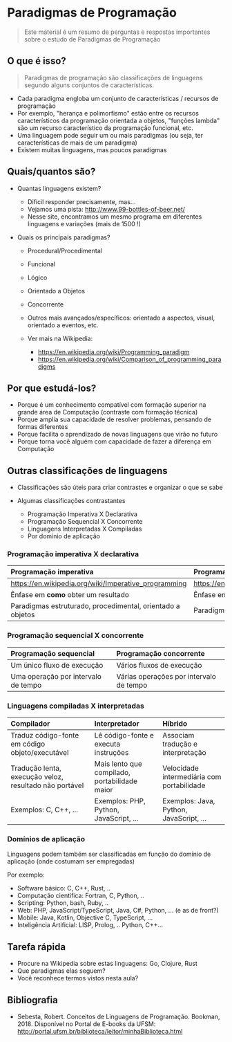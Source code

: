 <!--
author:   Andrea Charão

email:    andrea@inf.ufsm.br

version:  0.0.1

language: PT-BR

narrator: Brazilian Portuguese Female

comment:  Material de apoio para a disciplina
          ELC117 - Paradigmas de Programação
          da Universidade Federal de Santa Maria

translation: English  translations/English.md
-->

<!--
nvm use v14.21.1
liascript-devserver --input README.md --port 3001 --live
https://liascript.github.io/course/?https://raw.githubusercontent.com/AndreaInfUFSM/elc117-2023b/master/classes/02/README.md
-->


# Paradigmas de Programação

> Este material é um resumo de perguntas e respostas importantes sobre o estudo de Paradigmas de Programação

## O que é isso?


> Paradigmas de programação são classificações de linguagens segundo alguns conjuntos de características.


- Cada paradigma engloba um conjunto de características / recursos de programação
- Por exemplo, "herança e polimorfismo" estão entre os recursos característicos da programação orientada a objetos, "funções lambda" são um recurso característico da programação funcional, etc.
- Uma linguagem pode seguir um ou mais paradigmas (ou seja, ter características de mais de um paradigma)
- Existem muitas linguagens, mas poucos paradigmas


## Quais/quantos são?

- Quantas linguagens existem?

  - Difícil responder precisamente, mas...
  - Vejamos uma pista: http://www.99-bottles-of-beer.net/
  - Nesse site, encontramos um mesmo programa em diferentes linguagens e variações (mais de 1500 !)

- Quais os principais paradigmas?

  - Procedural/Procedimental 
  - Funcional
  - Lógico
  - Orientado a Objetos
  - Concorrente
  - Outros mais avançados/específicos: orientado a aspectos, visual, orientado a eventos, etc. 
  - Ver mais na Wikipedia: 
    
    - https://en.wikipedia.org/wiki/Programming_paradigm
    - https://en.wikipedia.org/wiki/Comparison_of_programming_paradigms

## Por que estudá-los?

- Porque é um conhecimento compatível com formação superior na grande área de Computação (contraste com formação técnica)
- Porque amplia sua capacidade de resolver problemas, pensando de formas diferentes
- Porque facilita o aprendizado de novas linguagens que virão no futuro
- Porque torna você alguém com capacidade de fazer a diferença em Computação



## Outras classificações de linguagens

- Classificações são úteis para criar contrastes e organizar o que se sabe

- Algumas classificações contrastantes

  - Programação Imperativa X Declarativa
  - Programação Sequencial X Concorrente
  - Linguagens Interpretadas X Compiladas
  - Por domínio de aplicação 




### Programação imperativa X declarativa

| Programação imperativa   | Programação declarativa   |
| :--------- | :--------- |
| https://en.wikipedia.org/wiki/Imperative_programming     | https://en.wikipedia.org/wiki/Declarative_programming     |
| Ênfase em **como** obter um resultado | Ênfase em descrever **o quê** queremos obter |
| Paradigmas estruturado, procedimental, orientado a objetos | Paradigmas funcional e lógico |



### Programação sequencial X concorrente

| Programação sequencial   | Programação concorrente   |
| :--------- | :--------- |
| Um único fluxo de execução | Vários fluxos de execução |
| Uma operação por intervalo de tempo | Várias operações por intervalo de tempo |

### Linguagens compiladas X interpretadas

| Compilador   | Interpretador   | Híbrido |
| :--------- | :--------- | :--------- |
| Traduz código-fonte em código objeto/executável  | Lê código-fonte e executa instruções  | Associam tradução e interpretação |
| Tradução lenta, execução veloz, resultado não portável | Mais lento que compilado, portabilidade maior | Velocidade intermediária com portabilidade |
| Exemplos: C, C++, ... |  Exemplos: PHP, Python, JavaScript, ... | Exemplos: Java, Python, JavaScript, ... |

### Domínios de aplicação

Linguagens podem também ser classificadas em função do domínio de aplicação (onde costumam ser empregadas)

Por exemplo:

- Software básico: C, C++, Rust, ..
- Computação científica: Fortran, C, Python, ..
- Scripting: Python, bash, Ruby, ..
- Web: PHP, JavaScript/TypeScript, Java, C#, Python, ... (e as de front?)
- Mobile: Java, Kotlin, Objective C, TypeScript, ...
- Inteligência Artificial: LISP, Prolog, .. Python, C++...

## Tarefa rápida


- Procure na Wikipedia sobre estas linguagens: Go, Clojure, Rust                                                  
- Que paradigmas elas seguem?
- Você reconhece termos vistos nesta aula?


## Bibliografia



- Sebesta, Robert. Conceitos de Linguagens de Programação. Bookman, 2018. Disponível no Portal de E-books da UFSM: http://portal.ufsm.br/biblioteca/leitor/minhaBiblioteca.html
